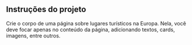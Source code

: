 ## Instruções do projeto

Crie o corpo de uma página sobre lugares turísticos na Europa. Nela, você deve focar apenas no conteúdo da página, adicionando textos, cards, imagens, entre outros.
